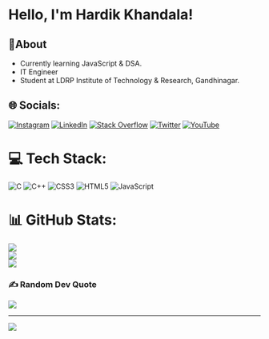 # Hello, I'm Hardik Khandala!

## **💫About**

- Currently learning JavaScript & DSA.
- IT Engineer
- Student at LDRP Institute of Technology & Research, Gandhinagar.


## 🌐 Socials:
[![Instagram](https://img.shields.io/badge/Instagram-%23E4405F.svg?logo=Instagram&logoColor=white)](https://instagram.com/hardik.khandala22) [![LinkedIn](https://img.shields.io/badge/LinkedIn-%230077B5.svg?logo=linkedin&logoColor=white)](https://linkedin.com/in/hardik-khandala/) [![Stack Overflow](https://img.shields.io/badge/-Stackoverflow-FE7A16?logo=stack-overflow&logoColor=white)](https://stackoverflow.com/users/18761702) [![Twitter](https://img.shields.io/badge/Twitter-%231DA1F2.svg?logo=Twitter&logoColor=white)](https://twitter.com/hardik_khandala) [![YouTube](https://img.shields.io/badge/YouTube-%23FF0000.svg?logo=YouTube&logoColor=white)](https://youtube.com/c/HardikKhandala) 

# 💻 Tech Stack:
![C](https://img.shields.io/badge/c-%2300599C.svg?style=for-the-badge&logo=c&logoColor=white) ![C++](https://img.shields.io/badge/c++-%2300599C.svg?style=for-the-badge&logo=c%2B%2B&logoColor=white) ![CSS3](https://img.shields.io/badge/css3-%231572B6.svg?style=for-the-badge&logo=css3&logoColor=white) ![HTML5](https://img.shields.io/badge/html5-%23E34F26.svg?style=for-the-badge&logo=html5&logoColor=white) ![JavaScript](https://img.shields.io/badge/javascript-%23323330.svg?style=for-the-badge&logo=javascript&logoColor=%23F7DF1E)
# 📊 GitHub Stats:
![](https://github-readme-stats.vercel.app/api?username=hardik-khandala&theme=dark&hide_border=false&include_all_commits=true&count_private=true)<br/>
![](https://github-readme-streak-stats.herokuapp.com/?user=hardik-khandala&theme=dark&hide_border=false)<br/>
![](https://github-readme-stats.vercel.app/api/top-langs/?username=hardik-khandala&theme=dark&hide_border=false&include_all_commits=true&count_private=true&layout=compact)

### ✍️ Random Dev Quote
![](https://quotes-github-readme.vercel.app/api?type=horizontal&theme=radical)

---
[![](https://visitcount.itsvg.in/api?id=hardik-khandala&icon=0&color=0)](https://visitcount.itsvg.in)
